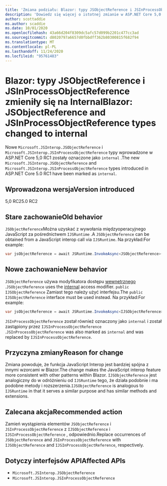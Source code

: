 ```yaml
---
title: 'Zmiana podziału: Blazor: typy JSObjectReference i JSInProcessObjectReference zmieniły się na Internal'
description: 'Dowiedz się więcej o istotnej zmianie w ASP.NET Core 5,0 zatytułowanej Blazor: typy JSObjectReference i JSInProcessObjectReference zmieniły się na Internal'
author: scottaddie
ms.author: scaddie
ms.date: 10/01/2020
ms.openlocfilehash: 43a66d204f8309dc5afc57d099b2201c477cc3ad
ms.sourcegitcommit: d8020797a6657d0fbbdff362b80300815f682f94
ms.translationtype: MT
ms.contentlocale: pl-PL
ms.lasthandoff: 11/24/2020
ms.locfileid: "95761483"
---
```

# <a name="blazor-jsobjectreference-and-jsinprocessobjectreference-types-changed-to-internal"></a><span data-ttu-id="bd01f-103">Blazor: typy JSObjectReference i JSInProcessObjectReference zmieniły się na Internal</span><span class="sxs-lookup"><span data-stu-id="bd01f-103">Blazor: JSObjectReference and JSInProcessObjectReference types changed to internal</span></span>

<span data-ttu-id="bd01f-104">Nowe `Microsoft.JSInterop.JSObjectReference` i `Microsoft.JSInterop.JSInProcessObjectReference` typy wprowadzone w ASP.NET Core 5,0 RC1 zostały oznaczone jako `internal` .</span><span class="sxs-lookup"><span data-stu-id="bd01f-104">The new `Microsoft.JSInterop.JSObjectReference` and `Microsoft.JSInterop.JSInProcessObjectReference` types introduced in ASP.NET Core 5.0 RC1 have been marked as `internal`.</span></span>

## <a name="version-introduced"></a><span data-ttu-id="bd01f-105">Wprowadzona wersja</span><span class="sxs-lookup"><span data-stu-id="bd01f-105">Version introduced</span></span>

<span data-ttu-id="bd01f-106">5,0 RC2</span><span class="sxs-lookup"><span data-stu-id="bd01f-106">5.0 RC2</span></span>

## <a name="old-behavior"></a><span data-ttu-id="bd01f-107">Stare zachowanie</span><span class="sxs-lookup"><span data-stu-id="bd01f-107">Old behavior</span></span>

<span data-ttu-id="bd01f-108">`JSObjectReference`Można uzyskać z wywołania międzyoperacyjnego JavaScript za pośrednictwem `IJSRuntime` .</span><span class="sxs-lookup"><span data-stu-id="bd01f-108">A `JSObjectReference` can be obtained from a JavaScript interop call via `IJSRuntime`.</span></span> <span data-ttu-id="bd01f-109">Na przykład:</span><span class="sxs-lookup"><span data-stu-id="bd01f-109">For example:</span></span>

```csharp
var jsObjectReference = await JSRuntime.InvokeAsync<JSObjectReference>(...);
```

## <a name="new-behavior"></a><span data-ttu-id="bd01f-110">Nowe zachowanie</span><span class="sxs-lookup"><span data-stu-id="bd01f-110">New behavior</span></span>

<span data-ttu-id="bd01f-111">`JSObjectReference` używa modyfikatora dostępu [wewnętrznego](../../../../csharp/language-reference/keywords/internal.md) .</span><span class="sxs-lookup"><span data-stu-id="bd01f-111">`JSObjectReference` uses the [internal](../../../../csharp/language-reference/keywords/internal.md) access modifier.</span></span> <span data-ttu-id="bd01f-112">`public` `IJSObjectReference` Zamiast tego należy użyć interfejsu.</span><span class="sxs-lookup"><span data-stu-id="bd01f-112">The `public` `IJSObjectReference` interface must be used instead.</span></span> <span data-ttu-id="bd01f-113">Na przykład:</span><span class="sxs-lookup"><span data-stu-id="bd01f-113">For example:</span></span>

```csharp
var jsObjectReference = await JSRuntime.InvokeAsync<IJSObjectReference>(...);
```

<span data-ttu-id="bd01f-114">`JSInProcessObjectReference` został również oznaczony jako `internal` i został zastąpiony przez `IJSInProcessObjectReference` .</span><span class="sxs-lookup"><span data-stu-id="bd01f-114">`JSInProcessObjectReference` was also marked as `internal` and was replaced by `IJSInProcessObjectReference`.</span></span>

## <a name="reason-for-change"></a><span data-ttu-id="bd01f-115">Przyczyna zmiany</span><span class="sxs-lookup"><span data-stu-id="bd01f-115">Reason for change</span></span>

<span data-ttu-id="bd01f-116">Zmiana powoduje, że funkcja JavaScript Interop jest bardziej spójna z innymi wzorcami w Blazor.</span><span class="sxs-lookup"><span data-stu-id="bd01f-116">The change makes the JavaScript interop feature more consistent with other patterns within Blazor.</span></span> <span data-ttu-id="bd01f-117">`IJSObjectReference` jest analogiczny do w odróżnieniu od `IJSRuntime` tego, że działa podobnie i ma podobne metody i rozszerzenia.</span><span class="sxs-lookup"><span data-stu-id="bd01f-117">`IJSObjectReference` is analogous to `IJSRuntime` in that it serves a similar purpose and has similar methods and extensions.</span></span>

## <a name="recommended-action"></a><span data-ttu-id="bd01f-118">Zalecana akcja</span><span class="sxs-lookup"><span data-stu-id="bd01f-118">Recommended action</span></span>

<span data-ttu-id="bd01f-119">Zamień wystąpienia elementów `JSObjectReference` i `JSInProcessObjectReference` z `IJSObjectReference` i `IJSInProcessObjectReference` , odpowiednio.</span><span class="sxs-lookup"><span data-stu-id="bd01f-119">Replace occurrences of `JSObjectReference` and `JSInProcessObjectReference` with `IJSObjectReference` and `IJSInProcessObjectReference`, respectively.</span></span>

## <a name="affected-apis"></a><span data-ttu-id="bd01f-120">Dotyczy interfejsów API</span><span class="sxs-lookup"><span data-stu-id="bd01f-120">Affected APIs</span></span>

- `Microsoft.JSInterop.JSObjectReference`
- `Microsoft.JSInterop.JSInProcessObjectReference`

<!--

### Category

ASP.NET Core

### Affected APIs

- `T:Microsoft.JSInterop.JSObjectReference`
- `T:Microsoft.JSInterop.JSInProcessObjectReference`

-->
